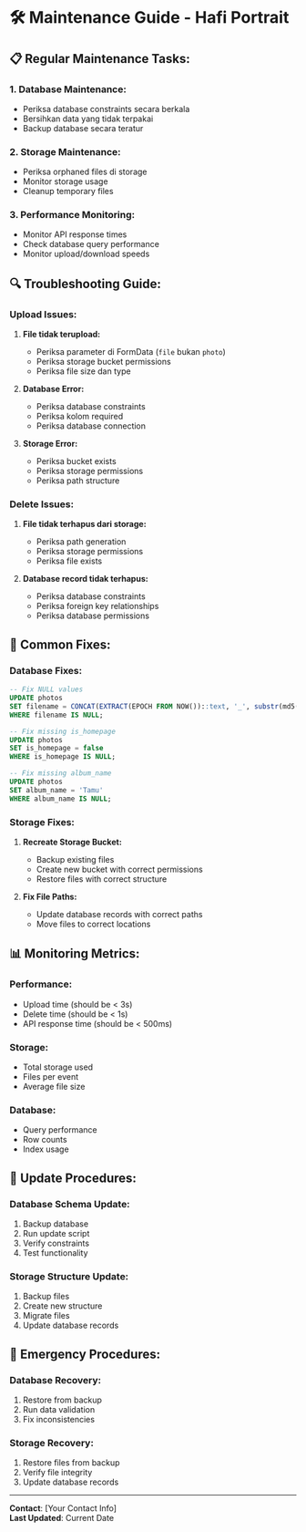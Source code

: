 # 🛠️ Maintenance Guide - Hafi Portrait

## 📋 **Regular Maintenance Tasks:**

### 1. **Database Maintenance:**
- Periksa database constraints secara berkala
- Bersihkan data yang tidak terpakai
- Backup database secara teratur

### 2. **Storage Maintenance:**
- Periksa orphaned files di storage
- Monitor storage usage
- Cleanup temporary files

### 3. **Performance Monitoring:**
- Monitor API response times
- Check database query performance
- Monitor upload/download speeds

## 🔍 **Troubleshooting Guide:**

### Upload Issues:
1. **File tidak terupload:**
   - Periksa parameter di FormData (`file` bukan `photo`)
   - Periksa storage bucket permissions
   - Periksa file size dan type

2. **Database Error:**
   - Periksa database constraints
   - Periksa kolom required
   - Periksa database connection

3. **Storage Error:**
   - Periksa bucket exists
   - Periksa storage permissions
   - Periksa path structure

### Delete Issues:
1. **File tidak terhapus dari storage:**
   - Periksa path generation
   - Periksa storage permissions
   - Periksa file exists

2. **Database record tidak terhapus:**
   - Periksa database constraints
   - Periksa foreign key relationships
   - Periksa database permissions

## 🔧 **Common Fixes:**

### Database Fixes:
```sql
-- Fix NULL values
UPDATE photos 
SET filename = CONCAT(EXTRACT(EPOCH FROM NOW())::text, '_', substr(md5(random()::text), 1, 8), '.jpg')
WHERE filename IS NULL;

-- Fix missing is_homepage
UPDATE photos 
SET is_homepage = false 
WHERE is_homepage IS NULL;

-- Fix missing album_name
UPDATE photos 
SET album_name = 'Tamu' 
WHERE album_name IS NULL;
```

### Storage Fixes:
1. **Recreate Storage Bucket:**
   - Backup existing files
   - Create new bucket with correct permissions
   - Restore files with correct structure

2. **Fix File Paths:**
   - Update database records with correct paths
   - Move files to correct locations

## 📊 **Monitoring Metrics:**

### Performance:
- Upload time (should be < 3s)
- Delete time (should be < 1s)
- API response time (should be < 500ms)

### Storage:
- Total storage used
- Files per event
- Average file size

### Database:
- Query performance
- Row counts
- Index usage

## 🔄 **Update Procedures:**

### Database Schema Update:
1. Backup database
2. Run update script
3. Verify constraints
4. Test functionality

### Storage Structure Update:
1. Backup files
2. Create new structure
3. Migrate files
4. Update database records

## 🚨 **Emergency Procedures:**

### Database Recovery:
1. Restore from backup
2. Run data validation
3. Fix inconsistencies

### Storage Recovery:
1. Restore files from backup
2. Verify file integrity
3. Update database records

---

**Contact**: [Your Contact Info]  
**Last Updated**: Current Date